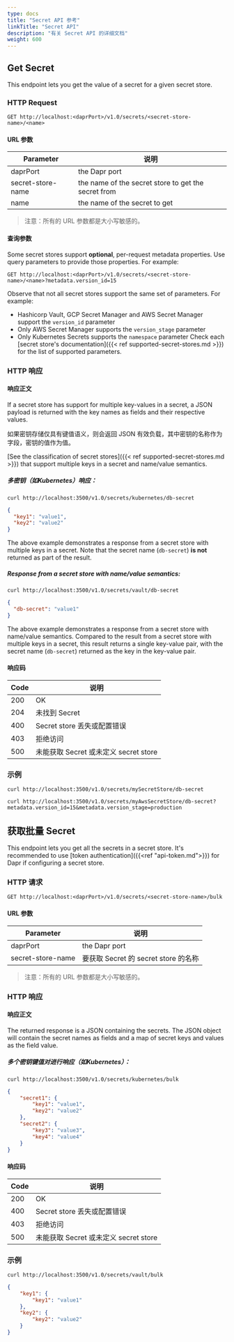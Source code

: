 ```yaml
---
type: docs
title: "Secret API 参考"
linkTitle: "Secret API"
description: "有关 Secret API 的详细文档"
weight: 600
---
```


## Get Secret

This endpoint lets you get the value of a secret for a given secret store.

### HTTP Request

```
GET http://localhost:<daprPort>/v1.0/secrets/<secret-store-name>/<name>
```

#### URL 参数

| Parameter         | 说明                                                  |
| ----------------- | --------------------------------------------------- |
| daprPort          | the Dapr port                                       |
| secret-store-name | the name of the secret store to get the secret from |
| name              | the name of the secret to get                       |

> 注意：所有的 URL 参数都是大小写敏感的。

#### 查询参数

Some secret stores support **optional**, per-request metadata properties. Use query parameters to provide those properties. For example:

```
GET http://localhost:<daprPort>/v1.0/secrets/<secret-store-name>/<name>?metadata.version_id=15
```

Observe that not all secret stores support the same set of parameters. For example:
- Hashicorp Vault, GCP Secret Manager and AWS Secret Manager support the `version_id` parameter
- Only AWS Secret Manager supports the `version_stage` parameter
- Only Kubernetes Secrets supports the `namespace` parameter Check each [secret store's documentation]({{< ref supported-secret-stores.md >}}) for the list of supported parameters.




### HTTP 响应

#### 响应正文

If a secret store has support for multiple key-values in a secret, a JSON payload is returned with the key names as fields and their respective values.

如果密钥存储仅具有键值语义，则会返回 JSON 有效负载，其中密钥的名称作为字段，密钥的值作为值。

[See the classification of secret stores]({{< ref supported-secret-stores.md >}}) that support multiple keys in a secret and name/value semantics.

##### 多密钥（如Kubernetes）响应：

```shell
curl http://localhost:3500/v1.0/secrets/kubernetes/db-secret
```

```json
{
  "key1": "value1",
  "key2": "value2"
}
```

The above example demonstrates a response from a secret store with multiple keys in a secret. Note that the secret name (`db-secret`) **is not** returned as part of the result.

##### Response from a secret store with name/value semantics:

```shell
curl http://localhost:3500/v1.0/secrets/vault/db-secret
```

```json
{
  "db-secret": "value1"
}
```

The above example demonstrates a response from a secret store with name/value semantics. Compared to the result from a secret store with multiple keys in a secret, this result returns a single key-value pair, with the secret name (`db-secret`) returned as the key in the key-value pair.

#### 响应码

| Code | 说明                            |
| ---- | ----------------------------- |
| 200  | OK                            |
| 204  | 未找到 Secret                    |
| 400  | Secret store 丢失或配置错误          |
| 403  | 拒绝访问                          |
| 500  | 未能获取 Secret 或未定义 secret store |

### 示例

```shell
curl http://localhost:3500/v1.0/secrets/mySecretStore/db-secret
```

```shell
curl http://localhost:3500/v1.0/secrets/myAwsSecretStore/db-secret?metadata.version_id=15&metadata.version_stage=production
```

## 获取批量 Secret

This endpoint lets you get all the secrets in a secret store. It's recommended to use [token authentication]({{<ref "api-token.md">}}) for Dapr if configuring a secret store.

### HTTP 请求

```
GET http://localhost:<daprPort>/v1.0/secrets/<secret-store-name>/bulk
```

#### URL 参数

| Parameter         | 说明                            |
| ----------------- | ----------------------------- |
| daprPort          | the Dapr port                 |
| secret-store-name | 要获取 Secret 的 secret store 的名称 |

> 注意：所有的 URL 参数都是大小写敏感的。

### HTTP 响应

#### 响应正文

The returned response is a JSON containing the secrets. The JSON object will contain the secret names as fields and a map of secret keys and values as the field value.

##### 多个密钥键值对进行响应（如Kubernetes）：

```shell
curl http://localhost:3500/v1.0/secrets/kubernetes/bulk
```

```json
{
    "secret1": {
        "key1": "value1",
        "key2": "value2"
    },
    "secret2": {
        "key3": "value3",
        "key4": "value4"
    }
}
```

#### 响应码

| Code | 说明                            |
| ---- | ----------------------------- |
| 200  | OK                            |
| 400  | Secret store 丢失或配置错误          |
| 403  | 拒绝访问                          |
| 500  | 未能获取 Secret 或未定义 secret store |

### 示例

```shell
curl http://localhost:3500/v1.0/secrets/vault/bulk
```

```json
{
    "key1": {
        "key1": "value1"
    },
    "key2": {
        "key2": "value2"
    }
}
```
